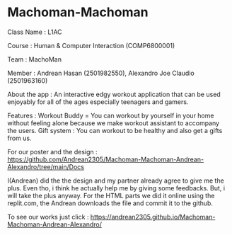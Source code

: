 # Machoman-Machoman
Class Name : L1AC

Course : Human & Computer Interaction (COMP6800001)

Team : MachoMan

Member   : Andrean Hasan (2501982550), Alexandro Joe Claudio (2501963160)
         
About the app : An interactive edgy workout application that can be used enjoyably for all of the ages especially teenagers and gamers.

Features : Workout Buddy = You can workout by yourself in your home without feeling alone because we make workout assistant to accompany the users.
Gift system : You can workout to be healthy and also get a gifts from us.

For our poster and the design : https://github.com/Andrean2305/Machoman-Machoman-Andrean-Alexandro/tree/main/Docs

I(Andrean) did the the design and my partner already agree to give me the plus. Even tho, i think he actually help me by giving some feedbacks. But, i will take the plus anyway.
For the HTML parts we did it online using the replit.com, the Andrean downloads the file and commit it to the github.

To see our works just click : https://andrean2305.github.io/Machoman-Machoman-Andrean-Alexandro/
